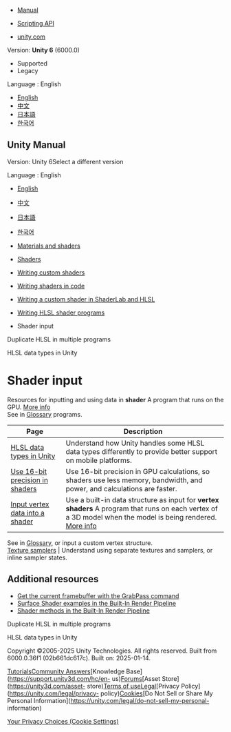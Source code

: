 [](https://docs.unity3d.com)

  * [Manual](../Manual/index.html)
  * [Scripting API](../ScriptReference/index.html)

  * [unity.com](https://unity.com/)

Version: **Unity 6** (6000.0)

  * Supported
  * Legacy

Language : English

  * [English](/Manual/writing-shader-shader-input.html)
  * [中文](/cn/current/Manual/writing-shader-shader-input.html)
  * [日本語](/ja/current/Manual/writing-shader-shader-input.html)
  * [한국어](/kr/current/Manual/writing-shader-shader-input.html)

[](https://docs.unity3d.com)

## Unity Manual

Version: Unity 6Select a different version

Language : English

  * [English](/Manual/writing-shader-shader-input.html)
  * [中文](/cn/current/Manual/writing-shader-shader-input.html)
  * [日本語](/ja/current/Manual/writing-shader-shader-input.html)
  * [한국어](/kr/current/Manual/writing-shader-shader-input.html)

  * [Materials and shaders](materials-and-shaders.html)
  * [Shaders](Shaders.html)
  * [Writing custom shaders](writing-custom-shaders.html)
  * [Writing shaders in code](shader-writing.html)
  * [Writing a custom shader in ShaderLab and HLSL](SL-landing.html)
  * [Writing HLSL shader programs](writing-shader-writing-shader-programs-hlsl.html)
  * Shader input

[](writing-shader-include-shader-program.html)

Duplicate HLSL in multiple programs

[](SL-DataTypesAndPrecision.html)

HLSL data types in Unity

# Shader input

Resources for inputting and using data in **shader** A program that runs on
the GPU. [More info](Shaders.html)  
See in [Glossary](Glossary.html#Shader) programs.

**Page** | **Description**  
---|---  
[HLSL data types in Unity](SL-DataTypesAndPrecision.html) | Understand how Unity handles some HLSL data types differently to provide better support on mobile platforms.  
[Use 16-bit precision in shaders](SL-Use16BitPrecisionInShaders.html) | Use 16-bit precision in GPU calculations, so shaders use less memory, bandwidth, and power, and calculations are faster.  
[Input vertex data into a shader](SL-VertexProgramInputs.html) | Use a built-in data structure as input for **vertex shaders** A program that runs on each vertex of a 3D model when the model is being rendered. [More info](writing-shader-writing-shader-programs-hlsl.html)  
See in [Glossary](Glossary.html#vertexshader), or input a custom vertex
structure.  
[Texture samplers](SL-SamplerStates.html) | Understand using separate textures and samplers, or inline sampler states.  
  
## Additional resources

  * [Get the current framebuffer with the GrabPass command](writing-shader-grabpass.html)
  * [Surface Shader examples in the Built-In Render Pipeline](SL-SurfaceShaderExamples.html)
  * [Shader methods in the Built-In Render Pipeline](use-built-in-shader-methods-birp.html)

[](writing-shader-include-shader-program.html)

Duplicate HLSL in multiple programs

[](SL-DataTypesAndPrecision.html)

HLSL data types in Unity

Copyright ©2005-2025 Unity Technologies. All rights reserved. Built from
6000.0.36f1 (02b661dc617c). Built on: 2025-01-14.

[Tutorials](https://learn.unity.com/)[Community
Answers](https://answers.unity3d.com)[Knowledge
Base](https://support.unity3d.com/hc/en-
us)[Forums](https://forum.unity3d.com)[Asset Store](https://unity3d.com/asset-
store)[Terms of
use](https://docs.unity3d.com/Manual/TermsOfUse.html)[Legal](https://unity.com/legal)[Privacy
Policy](https://unity.com/legal/privacy-
policy)[Cookies](https://unity.com/legal/cookie-policy)[Do Not Sell or Share
My Personal Information](https://unity.com/legal/do-not-sell-my-personal-
information)

[Your Privacy Choices (Cookie Settings)](javascript:void\(0\);)

